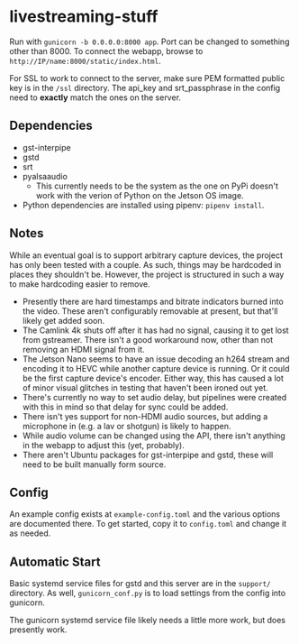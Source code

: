 # livestreaming-stuff

Run with `gunicorn -b 0.0.0.0:8000 app`. Port can be changed to something other than 8000. To connect the webapp, browse to `http://IP/name:8000/static/index.html`.

For SSL to work to connect to the server, make sure PEM formatted public key is in the `/ssl` directory. The api_key and srt_passphrase in the config need to **exactly** match the ones on the server.

## Dependencies

- gst-interpipe
- gstd
- srt
- pyalsaaudio
  - This currently needs to be the system as the one on PyPi doesn't work with the verion of Python on the Jetson OS image.
- Python dependencies are installed using pipenv: `pipenv install`.

## Notes

While an eventual goal is to support arbitrary capture devices, the project has only been tested with a couple. As such, things may be hardcoded in places they shouldn't be. However, the project is structured in such a way to make hardcoding easier to remove.

- Presently there are hard timestamps and bitrate indicators burned into the video. These aren't configurably removable at present, but that'll likely get added soon.
- The Camlink 4k shuts off after it has had no signal, causing it to get lost from gstreamer. There isn't a good workaround now, other than not removing an HDMI signal from it.
- The Jetson Nano seems to have an issue decoding an h264 stream and encoding it to HEVC while another capture device is running. Or it could be the first capture device's encoder. Either way, this has caused a lot of minor visual glitches in testing that haven't been ironed out yet.
- There's currently no way to set audio delay, but pipelines were created with this in mind so that delay for sync could be added.
- There isn't yes support for non-HDMI audio sources, but adding a microphone in (e.g. a lav or shotgun) is likely to happen.
- While audio volume can be changed using the API, there isn't anything in the webapp to adjust this (yet, probably).
- There aren't Ubuntu packages for gst-interpipe and gstd, these will need to be built manually form source.

## Config

An example config exists at `example-config.toml` and the various options are documented there. To get started, copy it to `config.toml` and change it as needed.

## Automatic Start

Basic systemd service files for gstd and this server are in the `support/` directory. As well, `gunicorn_conf.py` is to load settings from the config into gunicorn.

The gunicorn systemd service file likely needs a little more work, but does presently work.
